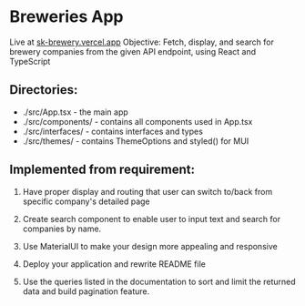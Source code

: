 
# Breweries App

Live at [sk-brewery.vercel.app](https://sk-brewery.vercel.app)
Objective: Fetch, display, and search for brewery companies from the given API endpoint, using React and TypeScript

## Directories:
- ./src/App.tsx - the main app
- ./src/components/ - contains all components used in App.tsx
- ./src/interfaces/ - contains interfaces and types
- ./src/themes/ - contains ThemeOptions and styled() for MUI

## Implemented from requirement:
1. Have proper display and routing that user can switch to/back from specific company's detailed page

2. Create search component to enable user to input text and search for companies by name.

3. Use MaterialUI to make your design more appealing and responsive

4. Deploy your application and rewrite README file

5. Use the queries listed in the documentation to sort and limit the returned data and build pagination feature.
